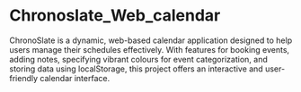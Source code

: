 # Chronoslate_Web_calendar
ChronoSlate is a dynamic, web-based calendar application designed to help users manage their schedules effectively. With features for booking events, adding notes, specifying vibrant colours for event categorization, and storing data using localStorage, this project offers an interactive and user-friendly calendar interface.
